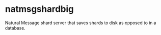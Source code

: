 # natmsgshardbig
Natural Message shard server that saves shards to disk as opposed to in a database.
